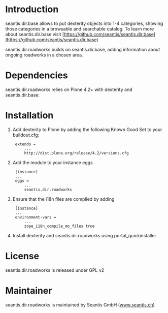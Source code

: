 # Introduction

seantis.dir.base allows to put dexterity objects into 1-4 categories, showing those categories in a browsable and searchable catalog.
To learn more about seantis.dir.base visit [https://github.com/seantis/seantis.dir.base](https://github.com/seantis/seantis.dir.base)

seantis.dir.roadworks builds on seantis.dir.base, adding information about ongoing roadworks in a chosen area.

# Dependencies

seantis.dir.roadworks relies on Plone 4.2+ with dexterity and seantis.dir.base:

# Installation

1. Add dexterity to Plone by adding the following Known Good Set to your buildout.cfg:

        extends =
            ...
            http://dist.plone.org/release/4.2/versions.cfg

2. Add the module to your instance eggs

        [instance]
        ...
        eggs =
            ...
            seantis.dir.roadworks


3. Ensure that the i18n files are compiled by adding

        [instance]
        ...
        environment-vars = 
            ...
            zope_i18n_compile_mo_files true

4. Install dexterity and seantis.dir.roadworks using portal_quickinstaller

# License

seantis.dir.roadworks is released under GPL v2

# Maintainer

seantis.dir.roadworks is maintained by Seantis GmbH (www.seantis.ch)
